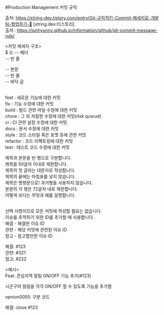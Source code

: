 #Production Management
커밋 규칙

출처: https://xtring-dev.tistory.com/entry/Git-규칙적인-Commit-메세지로-개발팀-협업하기-👾 [xtring.dev:티스토리]<br>
출처 : https://junhyunny.github.io/information/github/git-commit-message-rule/<br>

<커밋 메세지 구조><br>
$ <type>(<scope>): <subject>    -- 헤더<br>
  <BLANK LINE>                  -- 빈 줄
  <body>                        -- 본문<br>
  <BLANK LINE>                  -- 빈 줄<br>
  <footer>                      -- 바닥 글<br>

<type><br>
feat : 새로운 기능에 대한 커밋<br>
fix : 기능 수정에 대한 커밋<br>
build : 빌드 관련 파일 수정에 대한 커밋<br>
chore : 그 외 자잘한 수정에 대한 커밋(rlxk qusrud)<br>
ci : CI 관련 설정 수정에 대한 커밋<br>
docs : 문서 수정에 대한 커밋<br>
style : 코드 스타일 혹은 포맷 등에 관한 커밋<br>
refactor : 코드 리팩토링에 대한 커밋<br>
test : 테스트 코드 수정에 대한 커밋<br>


제목과 본문을 빈 행으로 구분합니다.<br>
제목을 50글자 이내로 제한합니다.<br>
제목의 첫 글자는 대문자로 작성합니다.<br>
제목의 끝에는 마침표를 넣지 않습니다.<br>
제목은 명령문으로! 과거형을 사용하지 않습니다.<br>
본문의 각 행은 72글자 내로 제한합니다.<br>
어떻게 보다는 무엇과 왜를 설명합니다.<br>


<footer><br>
선택 사항이므로 모든 커밋에 작성할 필요는 없습니다.<br>
이슈를 추적하기 위한 ID를 추가할 때 사용합니다.<br>
해결 - 해결한 이슈 ID<br>
관련 - 해당 커밋에 관련된 이슈 ID<br>
참고 - 참고할만한 이슈 ID<br>

해결: #123<br>
관련: #321<br>
참고: #222<br>

<예시><br>
Feat: 관심지역 알림 ON/OFF 기능 추가(#123)<br>

시군구의 알림을 각각 ON/OFF 할 수 있도록 기능을 추가함<br>
 
opnion0055: 구분 코드<br>

해결: close #123<br>
